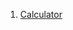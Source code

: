 <ol>
<li><a href="https://rilakryan.github.io/dosomething/practice1/calculator.html">Calculator</a></li>

</ol>

